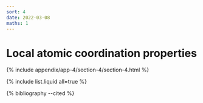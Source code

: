```yaml
---
sort: 4
date: 2022-03-08
maths: 1
---
```


# Local atomic coordination properties


{% include appendix/app-4/section-4/section-4.html %}

{% include list.liquid all=true %}

{% bibliography --cited %}

